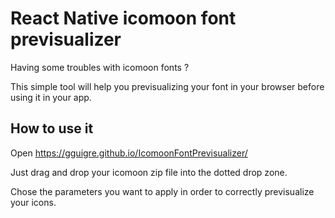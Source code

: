 # React Native icomoon font previsualizer

Having some troubles with icomoon fonts ?

This simple tool will help you previsualizing your font in your browser before using it in your app.

## How to use it

Open https://gguigre.github.io/IcomoonFontPrevisualizer/

Just drag and drop your icomoon zip file into the dotted drop zone.

Chose the parameters you want to apply in order to correctly previsualize your icons.